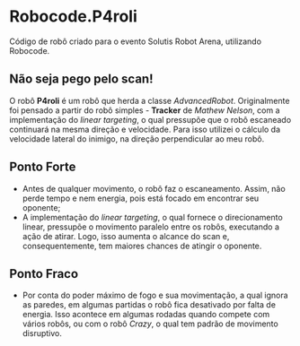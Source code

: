 # Robocode.P4roli
Código de robô criado para o evento Solutis Robot Arena, utilizando Robocode.

## Não seja pego pelo scan! ##
O robô **P4roli** é um robô que herda a classe *AdvancedRobot*. 
Originalmente foi pensado a partir do robô simples - **Tracker** de *Mathew Nelson*, com a implementação do *linear targeting*, o qual pressupõe que o robô escaneado continuará na mesma direção e velocidade. Para isso utilizei o cálculo da velocidade lateral do inimigo, na direção perpendicular ao meu robô.


## Ponto Forte ##
* Antes de qualquer movimento, o robô faz o escaneamento. Assim, não perde tempo e nem energia, pois está focado em encontrar seu oponente;
* A implementação do *linear targeting*, o qual fornece o direcionamento linear, pressupõe o movimento paralelo entre os robôs, executando a ação de atirar. Logo, isso aumenta o alcance do scan e, consequentemente, tem maiores chances de atingir o oponente.

## Ponto Fraco ##
* Por conta do poder máximo de fogo e sua movimentação, a qual ignora as paredes, em algumas partidas o robô fica desativado por falta de energia. Isso acontece em algumas rodadas quando compete com vários robôs, ou com o robô *Crazy*, o qual tem padrão de movimento disruptivo.
